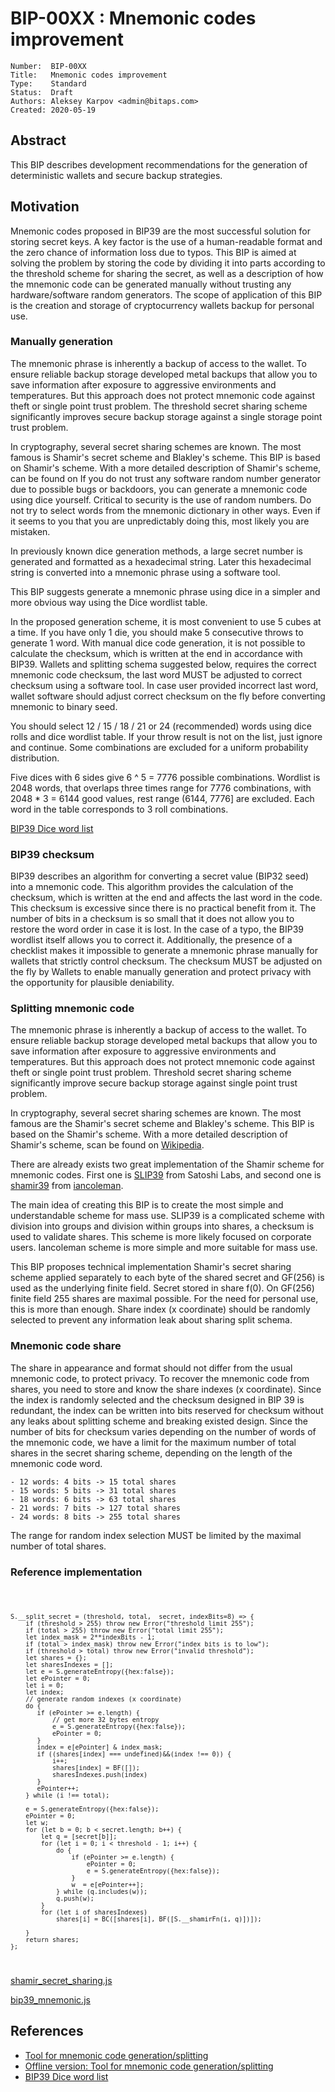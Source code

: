 # BIP-00XX : Mnemonic codes improvement

```
Number:  BIP-00XX
Title:   Mnemonic codes improvement
Type:    Standard
Status:  Draft
Authors: Aleksey Karpov <admin@bitaps.com>
Created: 2020-05-19
```

## Abstract

This BIP describes development recommendations for the generation of deterministic wallets and secure backup strategies.


## Motivation

Mnemonic codes proposed in BIP39 are the most successful solution for storing secret keys. 
A key factor is the use of a human-readable format and the zero chance of information loss due to typos. 
This BIP is aimed at solving the problem by storing the code by dividing it into parts according to the threshold 
scheme for sharing the secret, as well as a description of how the mnemonic code can be generated manually without 
trusting any hardware/software random generators. The scope of application of this BIP is the creation and storage of
 cryptocurrency wallets backup for personal use.


### Manually generation

The mnemonic phrase is inherently a backup of access to the wallet. To ensure reliable backup storage developed 
metal backups that allow you to save information after exposure to aggressive environments and temperatures. 
But this approach does not protect mnemonic code against theft or single point trust problem. 
The threshold secret sharing scheme significantly improves secure backup storage against a single storage point trust problem.

In cryptography, several secret sharing schemes are known. The most famous is Shamir's secret scheme and Blakley's scheme.
This BIP is based on Shamir's scheme. With a more detailed description of Shamir's scheme, can be found on 
If you do not trust any software random number generator due to possible bugs or backdoors, you can generate a 
mnemonic code using dice yourself. Critical to security is the use of random numbers. Do not try to select words from the mnemonic dictionary in other ways. Even if it seems to you that you are unpredictably doing this, most likely you are mistaken.

In previously known dice generation methods, a large secret number is generated and formatted as a hexadecimal string.
Later this hexadecimal string is converted into a mnemonic phrase using a software tool. 

This BIP suggests generate a mnemonic phrase using dice in a simpler and more obvious way using the Dice wordlist table.

In the proposed generation scheme, it is most convenient to use 5 cubes at a time. If you have only 1 die, you should make 
5 consecutive throws to generate 1 word. With manual dice code generation, it is not possible to calculate the checksum, 
which is written at the end in accordance with BIP39.  Wallets and splitting schema suggested below, requires the correct mnemonic code checksum,
the last word MUST be adjusted to correct checksum using a software tool. In case user provided incorrect last word,
 wallet software should adjust correct checksum on the fly before converting mnemonic to binary seed. 

You should select 12 / 15 / 18 / 21 or 24 (recommended) words using dice rolls and dice wordlist table. If your throw result is not on the list, just ignore and continue. Some combinations are excluded for a uniform probability distribution.

Five dices with 6 sides give 6 ^ 5 = 7776 possible combinations. Wordlist is 2048 words, that overlaps three times range 
for  7776 combinations, with 2048 * 3 = 6144 good values, rest range (6144, 7776] are excluded.
Each word in the table corresponds to 3 roll combinations.

[BIP39 Dice word list](https://bitaps.com/dice/wordlist)


### BIP39 checksum

BIP39 describes an algorithm for converting a secret value (BIP32 seed) into a mnemonic code. This algorithm provides 
the calculation of the checksum, which is written at the end and affects the last word in the code. This checksum 
is excessive since there is no practical benefit from it. The number of bits in a checksum is so small that it does
 not allow you to restore the word order in case it is lost. In the case of a typo, the BIP39 wordlist itself allows
  you to correct it. Additionally, the presence of a checklist makes it impossible to generate a mnemonic phrase 
  manually for wallets that strictly control checksum. The checksum MUST be adjusted on the fly by Wallets to enable manually
   generation and protect privacy with the opportunity for plausible deniability.
   
### Splitting mnemonic code

The mnemonic phrase is inherently a backup of access to the wallet. To ensure reliable backup storage developed 
metal backups that allow you to save information after exposure to aggressive environments and temperatures. 
But this approach does not protect mnemonic code against theft or single point trust problem. 
Threshold secret sharing scheme significantly improve secure backup storage against single point trust problem.

In cryptography, several secret sharing schemes are known. The most famous are the Shamir's secret scheme and Blakley's scheme.
This BIP is based on the Shamir's scheme. With a more detailed description of Shamir's scheme, scan be found on 
[Wikipedia](https://en.wikipedia.org/wiki/Shamir%27s_Secret_Sharing).

There are already exists two great implementation of the Shamir scheme for mnemonic codes. First one is 
[SLIP39](https://github.com/satoshilabs/slips/blob/master/slip-0039.md) from Satoshi Labs,
and second one is [shamir39](https://github.com/iancoleman/shamir39/blob/master/specification.md) from 
[iancoleman](https://github.com/iancoleman).

The main idea of creating this BIP is to create the most simple and understandable scheme for mass use.
SLIP39 is a complicated scheme with division into groups and division within groups into shares, a checksum is used to validate shares. 
This scheme is more likely focused on corporate users. Iancoleman scheme is more simple and more suitable for mass use.

This BIP proposes technical implementation Shamir's secret sharing scheme applied separately to each byte of the shared
 secret and GF(256) is used as the underlying finite field. Secret stored in share f(0). On GF(256) finite field 
255 shares are maximal possible. For the need for personal use, this is more than enough.
Share index (x coordinate) should be randomly selected to prevent any information leak about sharing split schema.

### Mnemonic code share

The share in appearance and format should not differ from the usual mnemonic code, to protect privacy. 
To recover the mnemonic code from shares, you need to store and know the share indexes (x coordinate). 
Since the index is randomly selected and the checksum designed in BIP 39 is redundant, the index can 
be written into bits reserved for checksum without any leaks about splitting scheme and breaking existed design. 
Since the number of bits for checksum varies depending on the number of words of the mnemonic code, we have 
a limit for the maximum number of total shares in the secret sharing scheme, depending on the length of the mnemonic code word.

    - 12 words: 4 bits -> 15 total shares
    - 15 words: 5 bits -> 31 total shares
    - 18 words: 6 bits -> 63 total shares
    - 21 words: 7 bits -> 127 total shares
    - 24 words: 8 bits -> 255 total shares

The range for random index selection MUST be limited by the maximal number of total shares.

### Reference implementation


<code>

    S.__split_secret = (threshold, total,  secret, indexBits=8) => {
        if (threshold > 255) throw new Error("threshold limit 255");
        if (total > 255) throw new Error("total limit 255");
        let index_mask = 2**indexBits - 1;
        if (total > index_mask) throw new Error("index bits is to low");
        if (threshold > total) throw new Error("invalid threshold");
        let shares = {};
        let sharesIndexes = [];
        let e = S.generateEntropy({hex:false});
        let ePointer = 0;
        let i = 0;
        let index;
        // generate random indexes (x coordinate)
        do {
           if (ePointer >= e.length) {
               // get more 32 bytes entropy
               e = S.generateEntropy({hex:false});
               ePointer = 0;
           }
           index = e[ePointer] & index_mask;
           if ((shares[index] === undefined)&&(index !== 0)) {
               i++;
               shares[index] = BF([]);
               sharesIndexes.push(index)
           }
           ePointer++;
        } while (i !== total);

        e = S.generateEntropy({hex:false});
        ePointer = 0;
        let w;
        for (let b = 0; b < secret.length; b++) {
            let q = [secret[b]];
            for (let i = 0; i < threshold - 1; i++) {
                do {
                    if (ePointer >= e.length) {
                        ePointer = 0;
                        e = S.generateEntropy({hex:false});
                    }
                    w  = e[ePointer++];
                } while (q.includes(w));
                q.push(w);
            }
            for (let i of sharesIndexes)
                shares[i] = BC([shares[i], BF([S.__shamirFn(i, q)])]);

        }
        return shares;
    };
    
</code>

[shamir_secret_sharing.js](https://github.com/bitaps-com/jsbtc/blob/master/src/functions/shamir_secret_sharing.js)

[bip39_mnemonic.js](https://github.com/bitaps-com/jsbtc/blob/master/src/functions/bip39_mnemonic.js)

## References

* [Tool for mnemonic code generation/splitting](https://bitaps.com/mnemonic)
* [Offline version: Tool for mnemonic code generation/splitting](https://bitaps.com/mnemonic/offline)
* [BIP39 Dice word list](https://bitaps.com/dice/wordlist)

